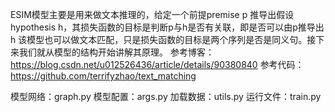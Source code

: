 ESIM模型主要是用来做文本推理的，给定一个前提premise p 推导出假设hypothesis h，其损失函数的目标是判断p与h是否有关联，即是否可以由p推导出h
该模型也可以做文本匹配，只是损失函数的目标是两个序列是否是同义句。接下来我们就从模型的结构开始讲解其原理。
参考博客：https://blog.csdn.net/u012526436/article/details/90380840
参考代码：https://github.com/terrifyzhao/text_matching

模型网络：graph.py 
模型配置：args.py
加载数据：utils.py
运行文件：train.py
